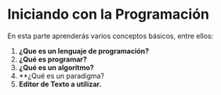 # Iniciando con la Programación
En esta parte aprenderás varios conceptos básicos, entre ellos:

1. **¿Que es un lenguaje de programación?**
2. **¿Qué es programar?**
3. **¿Qué es un algoritmo?**
4. **¿Qué es un paradigma?
5. **Editor de Texto a utilizar.**

